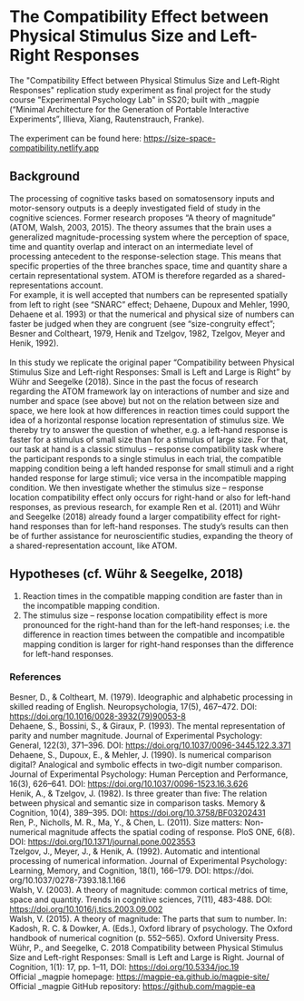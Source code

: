 # The Compatibility Effect between Physical Stimulus Size and Left-Right Responses
The "Compatibility Effect between Physical Stimulus Size and Left-Right Responses" replication study experiment as final project for the study course "Experimental Psychology Lab" in SS20; built with \_magpie (“Minimal Architecture for the Generation of Portable Interactive Experiments”, Illieva, Xiang, Rautenstrauch, Franke).
<br />
<br />
The experiment can be found here: https://size-space-compatibility.netlify.app

## Background
The processing of cognitive tasks based on somatosensory inputs and motor-sensory outputs is a deeply investigated field of study in the cognitive sciences. Former research proposes “A theory of magnitude” (ATOM, Walsh, 2003, 2015). The theory assumes that the brain uses a generalized magnitude-processing system where the perception of space, time and quantity overlap and interact on an intermediate level of processing antecedent to the response-selection stage. This means that specific properties of the three branches space, time and quantity share a certain representational system. ATOM is therefore regarded as a shared-representations account.
<br />
For example, it is well accepted that numbers can be represented spatially from left to right (see “SNARC” effect; Dehaene, Dupoux and Mehler, 1990, Dehaene et al. 1993) or that the numerical and physical size of numbers can faster be judged when they are congruent (see “size-congruity effect”; Besner and Coltheart, 1979, Henik and Tzelgov, 1982, Tzelgov, Meyer and Henik, 1992).
<br />
<br />
In this study we replicate the original paper “Compatibility between Physical Stimulus Size and Left-right Responses: Small is Left and Large is Right” by Wühr and Seegelke (2018). Since in the past the focus of research regarding the ATOM framework lay on interactions of number and size and number and space (see above) but not on the relation between size and space, we here look at how differences in reaction times could support the idea of a horizontal response location representation of stimulus size. We thereby try to answer the question of whether, e.g. a left-hand response is faster for a stimulus of small size than for a stimulus of large size. For that, our task at hand is a classic stimulus – response compatibility task where the participant responds to a single stimulus in each trial, the compatible mapping condition being a left handed response for small stimuli and a right handed response for large stimuli; vice versa in the incompatible mapping condition. We then investigate whether the stimulus size – response location compatibility effect only occurs for right-hand or also for left-hand responses, as previous research, for example Ren et al. (2011) and Wühr and Seegelke (2018) already found a larger compatibility effect for right-hand responses than for left-hand responses. The study’s results can then be of further assistance for neuroscientific studies, expanding the theory of a shared-representation account, like ATOM.

## Hypotheses (cf. Wühr & Seegelke, 2018)
1. Reaction times in the compatible mapping condition are faster than in the incompatible mapping condition.
2. The stimulus size – response location compatibility effect is more pronounced for the right-hand than for the left-hand responses; i.e. the difference in reaction times between the compatible and incompatible mapping condition is larger for right-hand responses than the difference for left-hand responses.

### References
Besner, D., & Coltheart, M. (1979). Ideographic and alphabetic processing in skilled reading of English. Neuropsychologia, 17(5), 467–472. DOI: https://doi.org/10.1016/0028-3932(79)90053-8
<br />
Dehaene, S., Bossini, S., & Giraux, P. (1993). The mental representation of parity and number magnitude. Journal of Experimental Psychology: General, 122(3), 371–396. DOI: https://doi.org/10.1037/0096-3445.122.3.371
<br />
Dehaene, S., Dupoux, E., & Mehler, J. (1990). Is numerical comparison digital? Analogical and symbolic effects in two-digit number comparison. Journal of Experimental Psychology: Human Perception and	Performance, 16(3), 626–641. DOI: https://doi.org/10.1037/0096-1523.16.3.626
<br />
Henik, A., & Tzelgov, J. (1982). Is three greater than five: The relation between physical and semantic size in comparison tasks. Memory & Cognition, 10(4), 389–395. DOI: https://doi.org/10.3758/BF03202431
<br />
Ren, P., Nicholls, M. R., Ma, Y., & Chen, L. (2011). Size matters: Non-numerical magnitude affects the spatial coding of response. PloS ONE, 6(8). DOI: https://doi.org/10.1371/journal.pone.0023553
<br />
Tzelgov, J., Meyer, J., & Henik, A. (1992). Automatic and intentional processing of numerical information. Journal of Experimental Psychology: Learning, Memory, and Cognition, 18(1), 166–179. DOI: https://doi. org/10.1037/0278-7393.18.1.166
<br />
Walsh, V. (2003). A theory of magnitude: common cortical metrics of time, space and quantity. Trends in cognitive sciences, 7(11), 483-488. DOI: https://doi.org/10.1016/j.tics.2003.09.002
<br />
Walsh, V. (2015). A theory of magnitude: The parts that sum to number. In: Kadosh, R. C. & Dowker, A. (Eds.), Oxford library of psychology. The Oxford handbook of numerical cognition (p. 552–565). Oxford University Press.
<br />
Wühr, P., and Seegelke, C. 2018 Compatibility between Physical Stimulus Size and Left-right Responses: Small is Left and Large is Right. Journal of Cognition, 1(1): 17, pp. 1–11, DOI: https://doi.org/10.5334/joc.19
<br />
Official \_magpie homepage: https://magpie-ea.github.io/magpie-site/
<br />
Official \_magpie GitHub repository: https://github.com/magpie-ea

